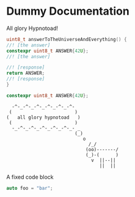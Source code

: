 # Dummy Documentation

All glory Hypnotoad!

<!-- [geoffrey] [testdata/content/dummy.hpp] [the question] -->
```c++
uint8_t answerToTheUniverseAndEverything() {
//! [the answer]
constexpr uint8_t ANSWER{42U};
//! [the answer]

//! [response]
return ANSWER;
//! [response]
}
```

<!-- [geoffrey] [testdata/content/dummy.hpp] [the answer] -->
```c++
constexpr uint8_t ANSWER{42U};
```


<!-- [geoffrey] [testdata/content/goat.txt] [] -->
```
  -^-_-^-_-^-_-^-_-^-_-^-
 (                       )
(   all glory hypnotoad   )
 (                       )
  -_-^-_-^-_-^-_-^-_-^-_- _
                         (_)
                            o
                              /_/
                             (oo)-------/
                             (_)-(      )
                               v  ||--||
                                  ||  ||
```


A fixed code block
```c++
auto foo = "bar";
```
